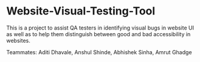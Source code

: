 # Website-Visual-Testing-Tool
This is a project to assist QA testers in identifying visual bugs in website UI as well as to help them distinguish between good and bad accessibility in websites.


Teammates:
Aditi Dhavale, Anshul Shinde, Abhishek Sinha, Amrut Ghadge
